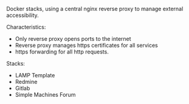 Docker stacks, using a central nginx reverse proxy to manage external accessibility.

Characteristics:
* Only reverse proxy opens ports to the internet
* Reverse proxy manages https certificates for all services
* https forwarding for all http requests.

Stacks:
* LAMP Template
* Redmine
* Gitlab
* Simple Machines Forum
